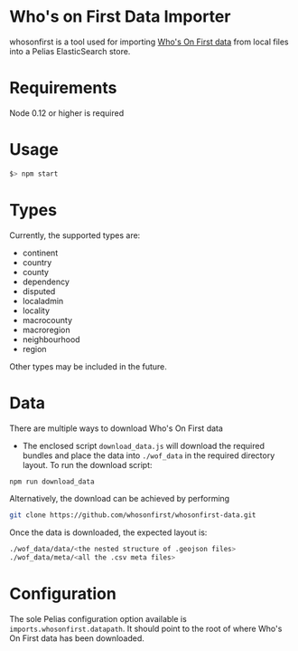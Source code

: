# Who's on First Data Importer

whosonfirst is a tool used for importing [Who's On First data](https://whosonfirst.mapzen.com/) from local files into a Pelias ElasticSearch store.

# Requirements

Node 0.12 or higher is required

# Usage

```bash
$> npm start
```

# Types

Currently, the supported types are:

- continent
- country
- county
- dependency
- disputed
- localadmin
- locality
- macrocounty
- macroregion
- neighbourhood
- region

Other types may be included in the future.  

# Data

There are multiple ways to download Who's On First data

* The enclosed script `download_data.js` will download the required bundles and place the data into `./wof_data` in the required directory layout.  To run the download script:

```bash
npm run download_data
```

Alternatively, the download can be achieved by performing 

```bash
git clone https://github.com/whosonfirst/whosonfirst-data.git
```

Once the data is downloaded, the expected layout is:

```bash
./wof_data/data/<the nested structure of .geojson files>
./wof_data/meta/<all the .csv meta files>
```


# Configuration

The sole Pelias configuration option available is `imports.whosonfirst.datapath`.  It should point to the root of where Who's On First data has been downloaded.  
